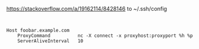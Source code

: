 https://stackoverflow.com/a/19162114/8428146
 to ~/.ssh/config
```


Host foobar.example.com
    ProxyCommand          nc -X connect -x proxyhost:proxyport %h %p
    ServerAliveInterval   10



```
